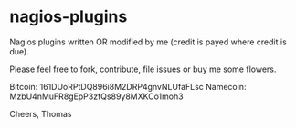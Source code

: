nagios-plugins
==============

Nagios plugins written OR modified by me (credit is payed where credit is due).

Please feel free to fork, contribute, file issues or buy me some flowers.

Bitcoin: 161DUoRPtDQ896i8M2DRP4gnvNLUfaFLsc
Namecoin: MzbU4nMuFR8gEpP3zfQs89y8MXKCo1moh3

Cheers, Thomas
